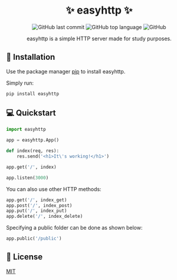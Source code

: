 <h1 style="text-align: center;">✨ easyhttp ✨</h1> 

<span style="text-align: center;">

 ![GitHub last commit](https://img.shields.io/github/last-commit/luisbrandino/easyhttp?style=flat-square)
 ![GitHub top language](https://img.shields.io/github/languages/top/luisbrandino/easyhttp?style=flat-square) ![GitHub](https://img.shields.io/github/license/luisbrandino/easyhttp?style=flat-square)

easyhttp is a simple HTTP server made for study purposes.

</span>

## 🚀 Installation

Use the package manager [pip](https://pip.pypa.io/en/stable/) to install easyhttp.

Simply run:

```bash
pip install easyhttp
```

## 💻 Quickstart

```python
import easyhttp

app = easyhttp.App()

def index(req, res):
    res.send('<h1>It\'s working!</h1>')

app.get('/', index)

app.listen(3000)
```

You can also use other HTTP methods:

```python
app.get('/', index_get)
app.post('/', index_post)
app.put('/', index_put)
app.delete('/', index_delete)
```

Specifying a public folder can be done as shown below:

```python
app.public('/public')
```

## 📜 License

[MIT](https://choosealicense.com/licenses/mit/)
